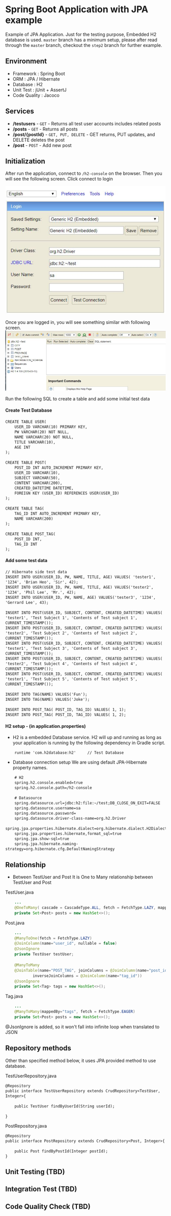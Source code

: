 # Spring Boot Application with JPA example
Example of JPA Application. Just for the testing purpose, Embedded H2 database is used. `master` branch has a minimum setup, please after read through the `master` branch, checkout the `step2` branch for further example.

## Environment
* Framework : Spring Boot
* ORM : JPA / Hibernate
* Database : H2
* Unit Test : jUnit + AssertJ
* Code Quality : Jacoco

## Services
* __/testusers__ - `GET` - Returns all test user accounts includes related posts
* __/posts__ - `GET` - Returns all posts
* __/post/{postId}__ - `GET, PUT, DELETE` - GET returns, PUT updates, and DELETE deletes the post 
* __/post__ - `POST` - Add new post

## Initialization

After run the application, connect to `/h2-console` on the browser. Then you will see the following screen. Click connect to login

![docs/images/h2_console.jpg](docs/images/h2_console.jpg)


Once you are logged in, you will see something similar with following screen. 
![docs/images/h2_logged_in.jpg](docs/images/h2_logged_in.jpg)

Run the following SQL to create a table and add some initial test data

#### Create Test Database
```
CREATE TABLE USER(
    USER_ID VARCHAR(10) PRIMARY KEY,
    PW VARCHAR(20) NOT NULL,
    NAME VARCHAR(20) NOT NULL,
    TITLE VARCHAR(10),
    AGE INT
);

CREATE TABLE POST(
    POST_ID INT AUTO_INCREMENT PRIMARY KEY,
    USER_ID VARCHAR(10),
    SUBJECT VARCHAR(50),
    CONTENT VARCHAR(200),
    CREATED_DATETIME DATETIME,
    FOREIGN KEY (USER_ID) REFERENCES USER(USER_ID)
);

CREATE TABLE TAG(
    TAG_ID INT AUTO_INCREMENT PRIMARY KEY,
    NAME VARCHAR(200)
);

CREATE TABLE POST_TAG(
    POST_ID INT,
    TAG_ID INT
);
```

#### Add some test data
```
// Hibernate side test data
INSERT INTO USER(USER_ID, PW, NAME, TITLE, AGE) VALUES( 'tester1', '1234', 'Brian Heo', 'Sir', 42);
INSERT INTO USER(USER_ID, PW, NAME, TITLE, AGE) VALUES('tester2', '1234', 'Phil Lee', 'Mr.', 42);
INSERT INTO USER(USER_ID, PW, NAME, AGE) VALUES('tester3', '1234', 'Gerrard Lee', 43);

INSERT INTO POST(USER_ID, SUBJECT, CONTENT, CREATED_DATETIME) VALUES( 'tester1', 'Test Subject 1', 'Contents of Test subject 1', CURRENT_TIMESTAMP());
INSERT INTO POST(USER_ID, SUBJECT, CONTENT, CREATED_DATETIME) VALUES( 'tester2', 'Test Subject 2', 'Contents of Test subject 2', CURRENT_TIMESTAMP());
INSERT INTO POST(USER_ID, SUBJECT, CONTENT, CREATED_DATETIME) VALUES( 'tester1', 'Test Subject 3', 'Contents of Test subject 3', CURRENT_TIMESTAMP());
INSERT INTO POST(USER_ID, SUBJECT, CONTENT, CREATED_DATETIME) VALUES( 'tester2', 'Test Subject 4', 'Contents of Test subject 4', CURRENT_TIMESTAMP());
INSERT INTO POST(USER_ID, SUBJECT, CONTENT, CREATED_DATETIME) VALUES( 'tester1', 'Test Subject 5', 'Contents of Test subject 5', CURRENT_TIMESTAMP());

INSERT INTO TAG(NAME) VALUES('Fun');
INSERT INTO TAG(NAME) VALUES('Joke');

INSERT INTO POST_TAG( POST_ID, TAG_ID) VALUES( 1, 1);
INSERT INTO POST_TAG( POST_ID, TAG_ID) VALUES( 1, 2);
```

#### H2 setup - (in application.properties)
* H2 is a embedded Database service. H2 will up and running as long as your application is running by the following dependency in Gradle script.

```
    runtime 'com.h2database:h2'     // Test Database
```

* Database connection setup 
We are using default JPA-Hibernate property names.

```
    # H2
    spring.h2.console.enabled=true
    spring.h2.console.path=/h2-console
    
    # Datasource
    spring.datasource.url=jdbc:h2:file:~/test;DB_CLOSE_ON_EXIT=FALSE
    spring.datasource.username=sa
    spring.datasource.password=
    spring.datasource.driver-class-name=org.h2.Driver
    spring.jpa.properties.hibernate.dialect=org.hibernate.dialect.H2Dialect
    spring.jpa.properties.hibernate,format_sql=true
    spring.jpa.show-sql=true
    spring.jpa.hibernate.naming-strategy=org.hibernate.cfg.DefaultNamingStrategy
```


## Relationship
* Between TestUser and Post
It is One to Many relationship between TestUser and Post

TestUser.java

```java
    ...
    @OneToMany( cascade = CascadeType.ALL, fetch = FetchType.LAZY, mappedBy = "testUser")
    private Set<Post> posts = new HashSet<>();
```
Post.java

```java
    ...
    @ManyToOne(fetch = FetchType.LAZY)
    @JoinColumn(name="user_id", nullable = false)
    @JsonIgnore
    private TestUser testUser;

    @ManyToMany
    @JoinTable(name="POST_TAG", joinColumns = @JoinColumn(name="post_id"),
            inverseJoinColumns = @JoinColumn(name="tag_id"))
    @JsonIgnore
    private Set<Tag> tags = new HashSet<>();
```
Tag.java

```java
    ...
    @ManyToMany(mappedBy="tags", fetch = FetchType.EAGER)
    private Set<Post> posts = new HashSet<>();
```
@JsonIgnore is added, so it won't fall into infinite loop when translated to JSON

## Repository methods
Other than specified method below, it uses JPA provided method to use database.

TestUserRepository.java

```
@Repository
public interface TestUserRepository extends CrudRepository<TestUser, Integer>{

    public TestUser findByUserId(String userId);

}
```

PostRepository.java

```
@Repository
public interface PostRepository extends CrudRepository<Post, Integer>{
    
    public Post findByPostId(Integer postId);
}
```


## Unit Testing (TBD)

## Integration Test (TBD)

## Code Quality Check (TBD)

